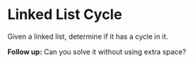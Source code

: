 Linked List Cycle
=================

Given a linked list, determine if it has a cycle in it.



**Follow up:**
Can you solve it without using extra space?

